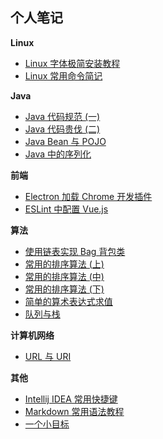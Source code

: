 
## 个人笔记


**Linux**
- [Linux 字体极简安装教程](https://github.com/igaozp/notes/blob/master/Linux%20%E5%AD%97%E4%BD%93%E6%9E%81%E7%AE%80%E5%AE%89%E8%A3%85%E6%95%99%E7%A8%8B.md)
- [Linux 常用命令简记](https://github.com/igaozp/notes/blob/master/Linux%20%E5%B8%B8%E7%94%A8%E5%91%BD%E4%BB%A4%E7%AE%80%E8%AE%B0.md)

**Java**
- [Java 代码规范 (一)](https://github.com/igaozp/notes/blob/master/Java/Java%20%E4%BB%A3%E7%A0%81%E8%A7%84%E8%8C%83%20(%E4%B8%80)%20.md)
- [Java 代码贵伐 (二)](https://github.com/igaozp/notes/blob/master/Java/Java%20%E4%BB%A3%E7%A0%81%E8%A7%84%E8%8C%83%20(%E4%BA%8C).md)
- [Java Bean 与 POJO](https://github.com/igaozp/notes/blob/master/Java/Java%20Bean%20%E4%B8%8E%20POJO.md)
- [Java 中的序列化](https://github.com/igaozp/notes/blob/master/Java/Java%20%E4%B8%AD%E7%9A%84%E5%BA%8F%E5%88%97%E5%8C%96.md)

**前端**
- [Electron 加载 Chrome 开发插件](https://github.com/igaozp/notes/blob/master/Electron%20%E5%8A%A0%E8%BD%BD%20Chrome%20%E5%BC%80%E5%8F%91%E6%8F%92%E4%BB%B6.md)
- [ESLint 中配置 Vue.js](https://github.com/igaozp/notes/blob/master/ESLint%20%E4%B8%AD%E9%85%8D%E7%BD%AE%20Vue.js.md)

**算法**
- [使用链表实现 Bag 背包类](https://github.com/igaozp/notes/blob/master/%E4%BD%BF%E7%94%A8%E9%93%BE%E8%A1%A8%E5%AE%9E%E7%8E%B0%20Bag%20%E8%83%8C%E5%8C%85%E7%B1%BB.md)
- [常用的排序算法 (上)](https://github.com/igaozp/notes/blob/master/%E5%B8%B8%E7%94%A8%E7%9A%84%E6%8E%92%E5%BA%8F%E7%AE%97%E6%B3%95%20(%E4%B8%8A)%20.md)
- [常用的排序算法 (中)](https://github.com/igaozp/notes/blob/master/%E5%B8%B8%E7%94%A8%E7%9A%84%E6%8E%92%E5%BA%8F%E7%AE%97%E6%B3%95%20(%E4%B8%AD).md)
- [常用的排序算法 (下)](https://github.com/igaozp/notes/blob/master/%E5%B8%B8%E7%94%A8%E7%9A%84%E6%8E%92%E5%BA%8F%E7%AE%97%E6%B3%95%20(%E4%B8%8B).md)
- [简单的算术表达式求值](https://github.com/igaozp/notes/blob/master/%E7%AE%80%E5%8D%95%E7%9A%84%E7%AE%97%E6%9C%AF%E8%A1%A8%E8%BE%BE%E5%BC%8F%E6%B1%82%E5%80%BC.md)
- [队列与栈](https://github.com/igaozp/notes/blob/master/%E9%98%9F%E5%88%97%E4%B8%8E%E6%A0%88.md)

**计算机网络**
- [URL 与 URI](https://github.com/igaozp/notes/blob/master/%E8%AE%A1%E7%AE%97%E6%9C%BA%E7%BD%91%E7%BB%9C/URL%20%E4%B8%8E%20URI.md)

**其他**
- [Intellij IDEA 常用快捷键](https://github.com/igaozp/notes/blob/master/Intellij%20IDEA%20%E5%B8%B8%E7%94%A8%E5%BF%AB%E6%8D%B7%E9%94%AE.md)
- [Markdown 常用语法教程](https://github.com/igaozp/notes/blob/master/Markdown%20%E5%B8%B8%E7%94%A8%E8%AF%AD%E6%B3%95%E6%95%99%E7%A8%8B.md)
- [一个小目标](https://github.com/igaozp/notes/blob/master/%E5%85%B6%E4%BB%96/%E4%B8%80%E4%B8%AA%E5%B0%8F%E7%9B%AE%E6%A0%87.md)
